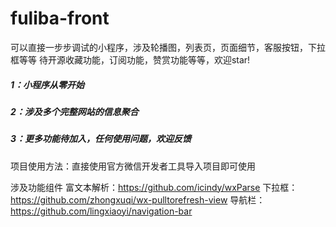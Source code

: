# fuliba-front
可以直接一步步调试的小程序，涉及轮播图，列表页，页面细节，客服按钮，下拉框等等
待开源收藏功能，订阅功能，赞赏功能等等，欢迎star!
##### 1：小程序从零开始
##### 2：涉及多个完整网站的信息聚合
##### 3：更多功能待加入，任何使用问题，欢迎反馈

项目使用方法：直接使用官方微信开发者工具导入项目即可使用

涉及功能组件
富文本解析：https://github.com/icindy/wxParse
下拉框：https://github.com/zhongxuqi/wx-pulltorefresh-view
导航栏：https://github.com/lingxiaoyi/navigation-bar

